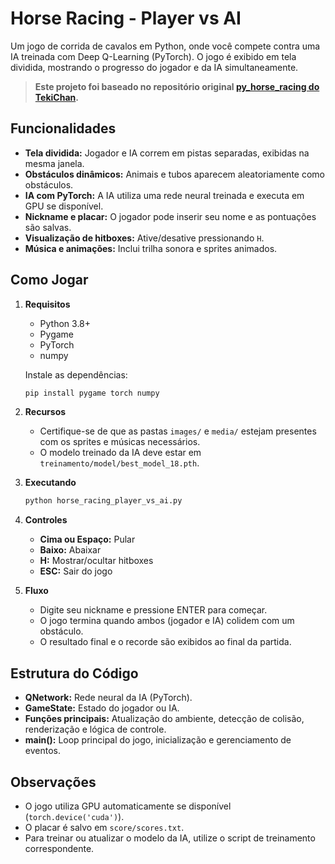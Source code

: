 # Horse Racing - Player vs AI

Um jogo de corrida de cavalos em Python, onde você compete contra uma IA treinada com Deep Q-Learning (PyTorch). O jogo é exibido em tela dividida, mostrando o progresso do jogador e da IA simultaneamente.

> **Este projeto foi baseado no repositório original [py_horse_racing do TekiChan](https://github.com/tekichan/py_horse_racing/).**

## Funcionalidades
- **Tela dividida:** Jogador e IA correm em pistas separadas, exibidas na mesma janela.
- **Obstáculos dinâmicos:** Animais e tubos aparecem aleatoriamente como obstáculos.
- **IA com PyTorch:** A IA utiliza uma rede neural treinada e executa em GPU se disponível.
- **Nickname e placar:** O jogador pode inserir seu nome e as pontuações são salvas.
- **Visualização de hitboxes:** Ative/desative pressionando `H`.
- **Música e animações:** Inclui trilha sonora e sprites animados.

## Como Jogar

1. **Requisitos**
   - Python 3.8+
   - Pygame
   - PyTorch
   - numpy

   Instale as dependências:
   ```sh
   pip install pygame torch numpy
   ```

2. **Recursos**
   - Certifique-se de que as pastas `images/` e `media/` estejam presentes com os sprites e músicas necessários.
   - O modelo treinado da IA deve estar em `treinamento/model/best_model_18.pth`.

3. **Executando**
   ```sh
   python horse_racing_player_vs_ai.py
   ```

4. **Controles**
   - **Cima ou Espaço:** Pular
   - **Baixo:** Abaixar
   - **H:** Mostrar/ocultar hitboxes
   - **ESC:** Sair do jogo

5. **Fluxo**
   - Digite seu nickname e pressione ENTER para começar.
   - O jogo termina quando ambos (jogador e IA) colidem com um obstáculo.
   - O resultado final e o recorde são exibidos ao final da partida.

## Estrutura do Código
- **QNetwork:** Rede neural da IA (PyTorch).
- **GameState:** Estado do jogador ou IA.
- **Funções principais:** Atualização do ambiente, detecção de colisão, renderização e lógica de controle.
- **main():** Loop principal do jogo, inicialização e gerenciamento de eventos.

## Observações
- O jogo utiliza GPU automaticamente se disponível (`torch.device('cuda')`).
- O placar é salvo em `score/scores.txt`.
- Para treinar ou atualizar o modelo da IA, utilize o script de treinamento correspondente.
